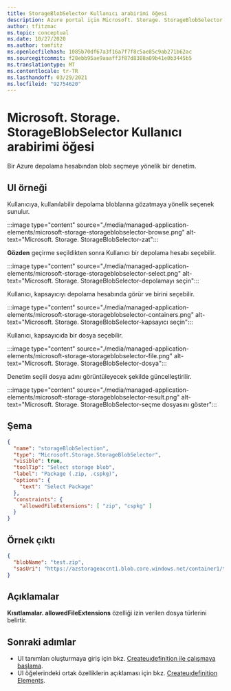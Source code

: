 ```yaml
---
title: StorageBlobSelector Kullanıcı arabirimi öğesi
description: Azure portal için Microsoft. Storage. StorageBlobSelector Kullanıcı arabirimi öğesini açıklar.
author: tfitzmac
ms.topic: conceptual
ms.date: 10/27/2020
ms.author: tomfitz
ms.openlocfilehash: 1085b70df67a3f16a7f7f8c5ae85c9ab271b62ac
ms.sourcegitcommit: f28ebb95ae9aaaff3f87d8388a09b41e0b3445b5
ms.translationtype: MT
ms.contentlocale: tr-TR
ms.lasthandoff: 03/29/2021
ms.locfileid: "92754620"
---
```

# <a name="microsoftstoragestorageblobselector-ui-element"></a>Microsoft. Storage. StorageBlobSelector Kullanıcı arabirimi öğesi

Bir Azure depolama hesabından blob seçmeye yönelik bir denetim.

## <a name="ui-sample"></a>UI örneği

Kullanıcıya, kullanılabilir depolama bloblarına gözatmaya yönelik seçenek sunulur.

:::image type="content" source="./media/managed-application-elements/microsoft-storage-storageblobselector-browse.png" alt-text="Microsoft. Storage. StorageBlobSelector-zat":::

**Gözden** geçirme seçildikten sonra Kullanıcı bir depolama hesabı seçebilir.

:::image type="content" source="./media/managed-application-elements/microsoft-storage-storageblobselector-select.png" alt-text="Microsoft. Storage. StorageBlobSelector-depolamayı seçin":::

Kullanıcı, kapsayıcıyı depolama hesabında görür ve birini seçebilir.

:::image type="content" source="./media/managed-application-elements/microsoft-storage-storageblobselector-containers.png" alt-text="Microsoft. Storage. StorageBlobSelector-kapsayıcı seçin":::

Kullanıcı, kapsayıcıda bir dosya seçebilir.

:::image type="content" source="./media/managed-application-elements/microsoft-storage-storageblobselector-file.png" alt-text="Microsoft. Storage. StorageBlobSelector-dosya":::

Denetim seçili dosya adını görüntüleyecek şekilde güncelleştirilir.

:::image type="content" source="./media/managed-application-elements/microsoft-storage-storageblobselector-result.png" alt-text="Microsoft. Storage. StorageBlobSelector-seçme dosyasını göster":::

## <a name="schema"></a>Şema

```json
{
  "name": "storageBlobSelection",
  "type": "Microsoft.Storage.StorageBlobSelector",
  "visible": true,
  "toolTip": "Select storage blob",
  "label": "Package (.zip, .cspkg)",
  "options": {
    "text": "Select Package"
  },
  "constraints": {
    "allowedFileExtensions": [ "zip", "cspkg" ]
  }
}
```

## <a name="sample-output"></a>Örnek çıktı

```json
{
  "blobName": "test.zip",
  "sasUri": "https://azstorageaccnt1.blob.core.windows.net/container1/test.zip?sp=r&se=2020-10-10T07:46:22Z&sv=2019-12-12&sr=b&sig=X4EL8ZsRmiP1TVxkVfTcGyMj2sHg1zCbFBXsDmnNOyg%3D"
}

```

## <a name="remarks"></a>Açıklamalar

**Kısıtlamalar. allowedFileExtensions** özelliği izin verilen dosya türlerini belirtir.

## <a name="next-steps"></a>Sonraki adımlar

* UI tanımları oluşturmaya giriş için bkz. [Createuıdefinition ile çalışmaya başlama](create-uidefinition-overview.md).
* UI öğelerindeki ortak özelliklerin açıklaması için bkz. [Createuıdefinition Elements](create-uidefinition-elements.md).

